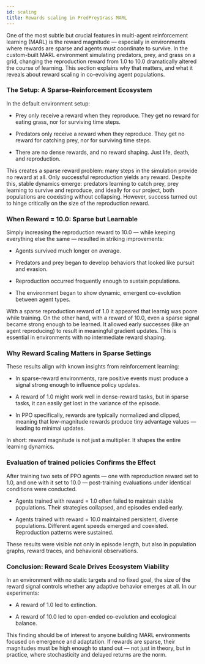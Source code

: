 ```yaml
---
id: scaling
title: Rewards scaling in PredPreyGrass MARL
---
```


One of the most subtle but crucial features in multi-agent reinforcement learning (MARL) is the reward magnitude — especially in environments where rewards are sparse and agents must coordinate to survive. In the custom-built MARL environment simulating predators, prey, and grass on a grid, changing the reproduction reward from 1.0 to 10.0 dramatically altered the course of learning. This section explains why that matters, and what it reveals about reward scaling in co-evolving agent populations.

### The Setup: A Sparse-Reinforcement Ecosystem
In the default environment setup:

- Prey only receive a reward when they reproduce. They get no reward for eating grass, nor for surviving time steps.

- Predators only receive a reward when they reproduce. They get no reward for catching prey, nor for surviving time steps.

- There are no dense rewards, and no reward shaping. Just life, death, and reproduction.

This creates a sparse reward problem: many steps in the simulation provide no reward at all. Only successful reproduction yields any reward. Despite this, stable dynamics emerge: predators learning to catch prey, prey learning to survive and reproduce, and ideally for our project, both populations are coexisting without collapsing. However, success turned out to hinge critically on the size of the reproduction reward.

### When Reward = 10.0: Sparse but Learnable

Simply increasing the reproduction reward to 10.0 — while keeping everything else the same — resulted in striking improvements:

- Agents survived much longer on average.

- Predators and prey began to develop behaviors that looked like pursuit and evasion.

- Reproduction occurred frequently enough to sustain populations.

- The environment began to show dynamic, emergent co-evolution between agent types.

With a sparse reproduction reward of 1.0 it appeared that learnig was poore while training. On the other hand, with a reward of 10.0, even a sparse signal became strong enough to be learned. It allowed early successes (like an agent reproducing) to result in meaningful gradient updates. This is essential in environments with no intermediate reward shaping.

### Why Reward Scaling Matters in Sparse Settings

These results align with known insights from reinforcement learning:

- In sparse-reward environments, rare positive events must produce a signal strong enough to influence policy updates.

- A reward of 1.0 might work well in dense-reward tasks, but in sparse tasks, it can easily get lost in the variance of the episode.

- In PPO specifically, rewards are typically normalized and clipped, meaning that low-magnitude rewards produce tiny advantage values — leading to minimal updates.

In short: reward magnitude is not just a multiplier. It shapes the entire learning dynamics.

### Evaluation of trained policies Confirms the Effect

After training two sets of PPO agents — one with reproduction reward set to 1.0, and one with it set to 10.0 — post-training evaluations under identical conditions were conducted.

- Agents trained with reward = 1.0 often failed to maintain stable populations. Their strategies collapsed, and episodes ended early.

- Agents trained with reward = 10.0 maintained persistent, diverse populations. Different agent speeds emerged and coexisted. Reproduction patterns were sustained.

These results were visible not only in episode length, but also in population graphs, reward traces, and behavioral observations.

### Conclusion: Reward Scale Drives Ecosystem Viability

In an environment with no static targets and no fixed goal, the size of the reward signal controls whether any adaptive behavior emerges at all. In our experiments:

- A reward of 1.0 led to extinction.

- A reward of 10.0 led to open-ended co-evolution and ecological balance.

This finding should be of interest to anyone building MARL environments focused on emergence and adaptation. If rewards are sparse, their magnitudes must be high enough to stand out — not just in theory, but in practice, where stochasticity and delayed returns are the norm.